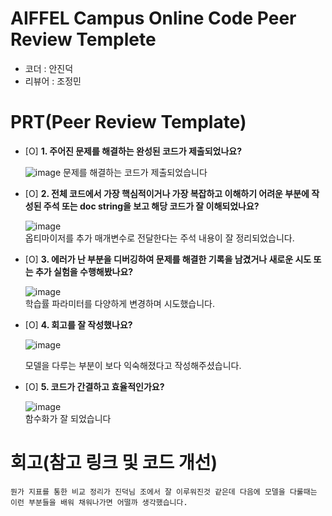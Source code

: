 # AIFFEL Campus Online Code Peer Review Templete
- 코더 : 안진덕
- 리뷰어 : 조정민


# PRT(Peer Review Template)
- [O]  **1. 주어진 문제를 해결하는 완성된 코드가 제출되었나요?**
  
    ![image](https://github.com/user-attachments/assets/613e1b6a-7aaf-4a13-9e49-c845784c0976)
    문제를 해결하는 코드가 제출되었습니다
    
- [O]  **2. 전체 코드에서 가장 핵심적이거나 가장 복잡하고 이해하기 어려운 부분에 작성된 
주석 또는 doc string을 보고 해당 코드가 잘 이해되었나요?**

    ![image](https://github.com/user-attachments/assets/40cad09e-0b71-4287-ae64-1fd62258af52)  
    옵티마이저를 추가 매개변수로 전달한다는 주석 내용이 잘 정리되었습니다.
        
- [O]  **3. 에러가 난 부분을 디버깅하여 문제를 해결한 기록을 남겼거나
새로운 시도 또는 추가 실험을 수행해봤나요?**

    ![image](https://github.com/user-attachments/assets/6e209a02-836a-4146-8907-d7d0be797bd9)  
    학습률 파라미터를 다양하게 변경하며 시도했습니다.
        
- [O]  **4. 회고를 잘 작성했나요?**
  
    ![image](https://github.com/user-attachments/assets/913a3883-2ed2-440b-a738-8cc797b66f4d)  
  
    모델을 다루는 부분이 보다 익숙해졌다고 작성해주셨습니다.
        
- [O]  **5. 코드가 간결하고 효율적인가요?**
  
    ![image](https://github.com/user-attachments/assets/540deb08-6c96-4da3-9214-ba156302de08)  
     함수화가 잘 되었습니다

# 회고(참고 링크 및 코드 개선)
```
뭔가 지표를 통한 비교 정리가 진덕님 조에서 잘 이루워진것 같은데 다음에 모델을 다룰때는 이런 부분들을 배워 채워나가면 어떨까 생각했습니다.
```
